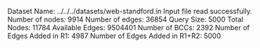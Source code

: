 Dataset Name: ../../../datasets/web-standford.in
Input file read successfully.
Number of nodes: 9914
Number of edges: 36854
Query Size: 5000
Total Nodes: 11784
Available Edges: 9504401
Number of BCCs: 2392
Number of Edges Added in R1: 4987
Number of Edges Added in R1+R2: 5000
